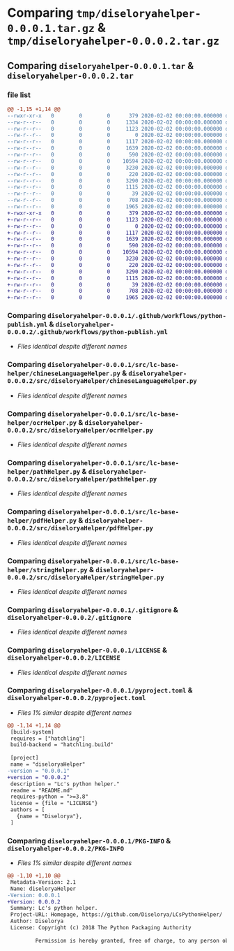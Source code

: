 # Comparing `tmp/diseloryahelper-0.0.0.1.tar.gz` & `tmp/diseloryahelper-0.0.0.2.tar.gz`

## Comparing `diseloryahelper-0.0.0.1.tar` & `diseloryahelper-0.0.0.2.tar`

### file list

```diff
@@ -1,15 +1,14 @@
--rwxr-xr-x   0        0        0      379 2020-02-02 00:00:00.000000 diseloryahelper-0.0.0.1/GetRequires.bat
--rw-r--r--   0        0        0     1334 2020-02-02 00:00:00.000000 diseloryahelper-0.0.0.1/setup.py
--rw-r--r--   0        0        0     1123 2020-02-02 00:00:00.000000 diseloryahelper-0.0.0.1/.github/workflows/python-publish.yml
--rw-r--r--   0        0        0        0 2020-02-02 00:00:00.000000 diseloryahelper-0.0.0.1/src/lc-base-helper/__init__.py
--rw-r--r--   0        0        0     1117 2020-02-02 00:00:00.000000 diseloryahelper-0.0.0.1/src/lc-base-helper/chineseLanguageHelper.py
--rw-r--r--   0        0        0     1639 2020-02-02 00:00:00.000000 diseloryahelper-0.0.0.1/src/lc-base-helper/ocrHelper.py
--rw-r--r--   0        0        0      590 2020-02-02 00:00:00.000000 diseloryahelper-0.0.0.1/src/lc-base-helper/pathHelper.py
--rw-r--r--   0        0        0    10594 2020-02-02 00:00:00.000000 diseloryahelper-0.0.0.1/src/lc-base-helper/pdfHelper.py
--rw-r--r--   0        0        0     3230 2020-02-02 00:00:00.000000 diseloryahelper-0.0.0.1/src/lc-base-helper/stringHelper.py
--rw-r--r--   0        0        0      220 2020-02-02 00:00:00.000000 diseloryahelper-0.0.0.1/src/lc-base-helper/terminalHelper.py
--rw-r--r--   0        0        0     3290 2020-02-02 00:00:00.000000 diseloryahelper-0.0.0.1/.gitignore
--rw-r--r--   0        0        0     1115 2020-02-02 00:00:00.000000 diseloryahelper-0.0.0.1/LICENSE
--rw-r--r--   0        0        0       39 2020-02-02 00:00:00.000000 diseloryahelper-0.0.0.1/README.md
--rw-r--r--   0        0        0      708 2020-02-02 00:00:00.000000 diseloryahelper-0.0.0.1/pyproject.toml
--rw-r--r--   0        0        0     1965 2020-02-02 00:00:00.000000 diseloryahelper-0.0.0.1/PKG-INFO
+-rwxr-xr-x   0        0        0      379 2020-02-02 00:00:00.000000 diseloryahelper-0.0.0.2/GetRequires.bat
+-rw-r--r--   0        0        0     1123 2020-02-02 00:00:00.000000 diseloryahelper-0.0.0.2/.github/workflows/python-publish.yml
+-rw-r--r--   0        0        0        0 2020-02-02 00:00:00.000000 diseloryahelper-0.0.0.2/src/diseloryaHelper/__init__.py
+-rw-r--r--   0        0        0     1117 2020-02-02 00:00:00.000000 diseloryahelper-0.0.0.2/src/diseloryaHelper/chineseLanguageHelper.py
+-rw-r--r--   0        0        0     1639 2020-02-02 00:00:00.000000 diseloryahelper-0.0.0.2/src/diseloryaHelper/ocrHelper.py
+-rw-r--r--   0        0        0      590 2020-02-02 00:00:00.000000 diseloryahelper-0.0.0.2/src/diseloryaHelper/pathHelper.py
+-rw-r--r--   0        0        0    10594 2020-02-02 00:00:00.000000 diseloryahelper-0.0.0.2/src/diseloryaHelper/pdfHelper.py
+-rw-r--r--   0        0        0     3230 2020-02-02 00:00:00.000000 diseloryahelper-0.0.0.2/src/diseloryaHelper/stringHelper.py
+-rw-r--r--   0        0        0      220 2020-02-02 00:00:00.000000 diseloryahelper-0.0.0.2/src/diseloryaHelper/terminalHelper.py
+-rw-r--r--   0        0        0     3290 2020-02-02 00:00:00.000000 diseloryahelper-0.0.0.2/.gitignore
+-rw-r--r--   0        0        0     1115 2020-02-02 00:00:00.000000 diseloryahelper-0.0.0.2/LICENSE
+-rw-r--r--   0        0        0       39 2020-02-02 00:00:00.000000 diseloryahelper-0.0.0.2/README.md
+-rw-r--r--   0        0        0      708 2020-02-02 00:00:00.000000 diseloryahelper-0.0.0.2/pyproject.toml
+-rw-r--r--   0        0        0     1965 2020-02-02 00:00:00.000000 diseloryahelper-0.0.0.2/PKG-INFO
```

### Comparing `diseloryahelper-0.0.0.1/.github/workflows/python-publish.yml` & `diseloryahelper-0.0.0.2/.github/workflows/python-publish.yml`

 * *Files identical despite different names*

### Comparing `diseloryahelper-0.0.0.1/src/lc-base-helper/chineseLanguageHelper.py` & `diseloryahelper-0.0.0.2/src/diseloryaHelper/chineseLanguageHelper.py`

 * *Files identical despite different names*

### Comparing `diseloryahelper-0.0.0.1/src/lc-base-helper/ocrHelper.py` & `diseloryahelper-0.0.0.2/src/diseloryaHelper/ocrHelper.py`

 * *Files identical despite different names*

### Comparing `diseloryahelper-0.0.0.1/src/lc-base-helper/pathHelper.py` & `diseloryahelper-0.0.0.2/src/diseloryaHelper/pathHelper.py`

 * *Files identical despite different names*

### Comparing `diseloryahelper-0.0.0.1/src/lc-base-helper/pdfHelper.py` & `diseloryahelper-0.0.0.2/src/diseloryaHelper/pdfHelper.py`

 * *Files identical despite different names*

### Comparing `diseloryahelper-0.0.0.1/src/lc-base-helper/stringHelper.py` & `diseloryahelper-0.0.0.2/src/diseloryaHelper/stringHelper.py`

 * *Files identical despite different names*

### Comparing `diseloryahelper-0.0.0.1/.gitignore` & `diseloryahelper-0.0.0.2/.gitignore`

 * *Files identical despite different names*

### Comparing `diseloryahelper-0.0.0.1/LICENSE` & `diseloryahelper-0.0.0.2/LICENSE`

 * *Files identical despite different names*

### Comparing `diseloryahelper-0.0.0.1/pyproject.toml` & `diseloryahelper-0.0.0.2/pyproject.toml`

 * *Files 1% similar despite different names*

```diff
@@ -1,14 +1,14 @@
 [build-system]
 requires = ["hatchling"]
 build-backend = "hatchling.build"
 
 [project]
 name = "diseloryaHelper"
-version = "0.0.0.1"
+version = "0.0.0.2"
 description = "Lc's python helper."
 readme = "README.md"
 requires-python = ">=3.8"
 license = {file = "LICENSE"}
 authors = [
   {name = "Diselorya"},
 ]
```

### Comparing `diseloryahelper-0.0.0.1/PKG-INFO` & `diseloryahelper-0.0.0.2/PKG-INFO`

 * *Files 1% similar despite different names*

```diff
@@ -1,10 +1,10 @@
 Metadata-Version: 2.1
 Name: diseloryaHelper
-Version: 0.0.0.1
+Version: 0.0.0.2
 Summary: Lc's python helper.
 Project-URL: Homepage, https://github.com/Diselorya/LCsPythonHelper/
 Author: Diselorya
 License: Copyright (c) 2018 The Python Packaging Authority
         
         Permission is hereby granted, free of charge, to any person obtaining a copy
```

